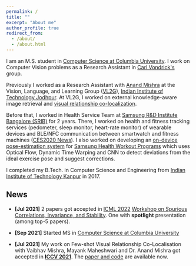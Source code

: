 ```yaml
---
permalink: /
title: ""
excerpt: "About me"
author_profile: true
redirect_from: 
  - /about/
  - /about.html
---
```

I am an M.S. student in [Computer Science at Columbia University](https://www.cs.columbia.edu/). I work on Computer Vision problems as a Research Assistant in [Carl Vondrick's](http://www.cs.columbia.edu/~vondrick/) group.

Previously I worked as a Research Assistant with [Anand Mishra](https://anandmishra22.github.io/) at the Vision, Language, and Learning Group ([VL2G](https://vl2g.github.io/)), [Indian Institute of Technology Jodhpur](http://iitj.ac.in/). At VL2G, I worked on external knowledge-aware image retrieval and [visual relationship co-localization](https://vl2g.github.io/projects/vrc/).

Before that, I worked in Health Service Team at [Samsung R&D Institute Bangalore (SRIB)](https://research.samsung.com/sri-b) for 2 years. There, I worked on health and fitness tracking services (pedometer, sleep monitor, heart-rate monitor) of wearable devices and BLE/NFC communication between smartwatch and fitness machines ([CES2020 News](https://www.technogym.com/int/newsroom/samsung-watch-ces-compatible/)). I also worked on developing an [on-device pose-estimation system](https://ieeexplore.ieee.org/document/8856547) for [Samsung Health Workout Programs](https://www.samsung.com/global/galaxy/apps/samsung-health/#programs) which uses Optical Flow, Dynamic Time Warping and CNN to detect deviations from the ideal exercise pose and suggest corrections.

I completed my B.Tech. in Computer Science and Engineering from [Indian Institute of Technology Kanpur](https://iitk.ac.in/) in 2017.

## News 
- **[Jul 2021]** 2 papers got accepted in [ICML 2022](https://icml.cc/Conferences/2022) [Workshop on Spurious Correlations, Invariance, and Stability](https://sites.google.com/view/scis-workshop/home). One with **spotlight** presentation (among top-5 papers).

- **[Sep 2021]** Started MS in [Computer Science at Columbia University](https://www.cs.columbia.edu/)
- **[Jul 2021]** My work on Few-shot Visual Relationship Co-Localisation with Vaibhav Mishra, Mayank Maheshwari and Dr. Anand Mishra got accepted in [**ICCV 2021**](http://iccv2021.thecvf.com/home). The [paper and code](https://vl2g.github.io/projects/vrc/) are available now.

